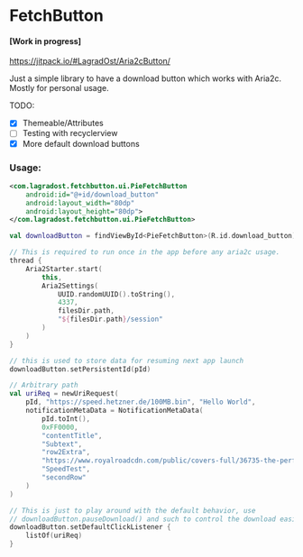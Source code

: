 # FetchButton

#### [Work in progress]

https://jitpack.io/#LagradOst/Aria2cButton/

Just a simple library to have a download button which works with Aria2c. Mostly for personal usage.

TODO:
- [x] Themeable/Attributes
- [ ] Testing with recyclerview
- [x] More default download buttons

### Usage:
```xml
<com.lagradost.fetchbutton.ui.PieFetchButton
    android:id="@+id/download_button"
    android:layout_width="80dp"
    android:layout_height="80dp">
</com.lagradost.fetchbutton.ui.PieFetchButton>
```

```kotlin
val downloadButton = findViewById<PieFetchButton>(R.id.download_button)

// This is required to run once in the app before any aria2c usage.
thread {
	Aria2Starter.start(
		this,
		Aria2Settings(
			UUID.randomUUID().toString(),
			4337,
			filesDir.path,
			"${filesDir.path}/session"
		)
	)
}

// this is used to store data for resuming next app launch
downloadButton.setPersistentId(pId) 

// Arbitrary path
val uriReq = newUriRequest(
    pId, "https://speed.hetzner.de/100MB.bin", "Hello World",
    notificationMetaData = NotificationMetaData(
        pId.toInt(), 
        0xFF0000,
        "contentTitle",
        "Subtext",
        "row2Extra",
        "https://www.royalroadcdn.com/public/covers-full/36735-the-perfect-run.jpg",
        "SpeedTest",
        "secondRow"
    )
)

// This is just to play around with the default behavior, use
// downloadButton.pauseDownload() and such to control the download easily
downloadButton.setDefaultClickListener { 
    listOf(uriReq)
}
```
